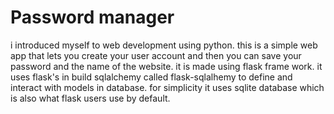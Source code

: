 <h1>Password manager</h1>

i introduced myself to web development using python.
this is a simple web app that lets you create your user account and then you can save your password and the name of the website.
it is made using flask frame work. 
it uses flask's in build sqlalchemy called flask-sqlalhemy to define and interact with models in database.
for simplicity it uses sqlite database which is also what flask users use by default.
